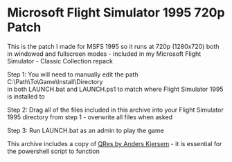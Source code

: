 # Microsoft Flight Simulator 1995 720p Patch
This is the patch I made for MSFS 1995 so it runs at 720p (1280x720) both in windowed and fullscreen modes - included in my Microsoft Flight Simulator - Classic Collection repack

Step 1: You will need to manually edit the path
C:\Path\To\Game\Install\Directory\
in both LAUNCH.bat and LAUNCH.ps1 to match where Flight Simulator 1995 is installed to

Step 2: Drag all of the files included in this archive into your Flight Simulator 1995 directory from step 1 - overwrite all files when asked

Step 3: Run LAUNCH.bat as an admin to play the game

This archive includes a copy of [QRes by Anders Kjersem](https://qres.sourceforge.net) - it is essential for the powershell script to function
